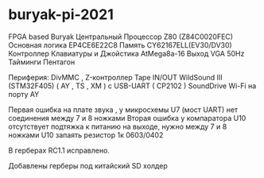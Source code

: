# buryak-pi-2021
FPGA based Buryak
Центральный Процессор Z80 (Z84C0020FEC)
Основная логика EP4CE6E22C8
Память CY62167ELL(EV30/DV30)
Контроллер Клавиатуры и Джойстика AtMega8a-16
Выход VGA 50Hz
Тайминги Пентагон

Периферия:
DivMMC , Z-контроллер
Tape IN/OUT
WildSound III (STM32F405) ( AY , TS , XM ) с USB-UART ( CP2102 )
SoundDrive
Wi-Fi на порту AY

Первая ошибка на плате звука , у микросхемы U7 (мост UART) нет соединения между 7 и 8 ножками
Вторая ошибка у компаратора U10 отсутствует подтяжка к питанию на выходе, нужно между 7 и 8 ножками U10 запаять резистор 1к 0603/0402

В герберах RC1.1 исправлено.

Добавлены герберы под китайский SD холдер
